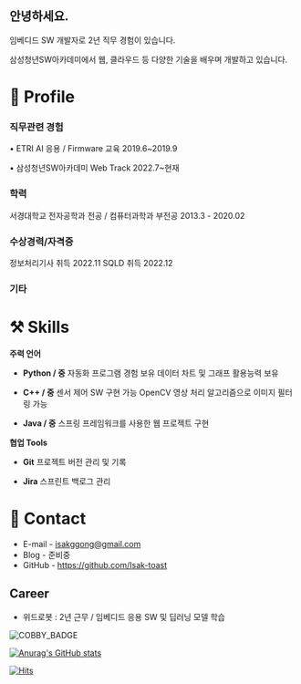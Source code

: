 ## 안녕하세요.

임베디드 SW 개발자로 2년 직무 경험이 있습니다.

삼성청년SW아카데미에서 웹, 클라우드 등 다양한 기술을 배우며 개발하고 있습니다.

# 🔎 Profile
### 직무관련 경험

• ETRI AI 응용 / Firmware 교육 2019.6~2019.9

• 삼성청년SW아카데미 Web Track 2022.7~현재

### 학력

서경대학교 전자공학과 전공 / 컴퓨터과학과 부전공  2013.3 - 2020.02

### 수상경력/자격증

정보처리기사 취득 2022.11
SQLD 취득 2022.12

### 기타

# ⚒️ Skills
**주력 언어**

- **Python / 중**
    자동화 프로그램 경험 보유
    데이터 차트 및 그래프 활용능력 보유
    
- **C++ / 중**
    센서 제어 SW 구현 가능
    OpenCV 영상 처리 알고리즘으로 이미지 필터링 가능
    
- **Java / 중**
    스프링 프레임워크를 사용한 웹 프로젝트 구현
    

**협업 Tools**

- **Git**
    프로젝트 버전 관리 및 기록 
    
- **Jira**
    스프린트 백로그 관리

# 👋 Contact
- E-mail - isakggong@gmail.com
- Blog - 준비중
- GitHub - https://github.com/Isak-toast


## Career
- 위드로봇 : 2년 근무 / 임베디드 응용 SW 및 딥러닝 모델 학습

![COBBY_BADGE](https://cobby-play.com/api/user/badge/Isak-toast?theme=2)

[![Anurag's GitHub stats](https://github-readme-stats.vercel.app/api?username=Isak-toast)](https://github.com/anuraghazra/github-readme-stats)

[![Hits](https://hits.seeyoufarm.com/api/count/incr/badge.svg?url=https%3A%2F%2Fgithub.com%2FIsak-toast&count_bg=%232545ED&title_bg=%23555555&icon=&icon_color=%23E7E7E7&title=hits&edge_flat=false)](https://hits.seeyoufarm.com)
